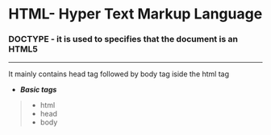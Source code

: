 # HTML- Hyper Text Markup Language
### DOCTYPE - it is used to specifies that the document is an HTML5 
---
It mainly contains  head tag followed by body tag iside the html tag
* ***Basic tags***
> * html
> * head  
> * body